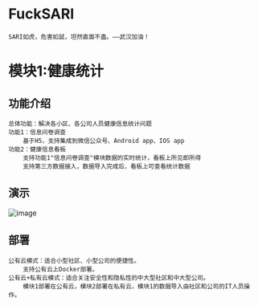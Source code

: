 # FuckSARI
	
	SARI如虎，危害如鼠，坦然直面不蛊。——武汉加油！
	
# 模块1:健康统计
## 功能介绍
	
	总体功能：解决各小区、各公司人员健康信息统计问题
	功能1：信息问卷调查
    	基于H5，支持集成到微信公众号、Android app、IOS app
	功能2：健康信息看板
    	支持功能1"信息问卷调查"模块数据的实时统计，看板上所见即所得
    	支持第三方数据接入，数据导入完成后，看板上可查看统计数据
 
 ## 演示 
![image](https://github.com/JHerculesqz/FuckSARI/blob/master/demo1.gif)

 ## 部署
	
	公有云模式：适合小型社区、小型公司的便捷性。
		支持公有云上Docker部署。
	公有云+私有云模式：适合关注安全性和隐私性的中大型社区和中大型公司。
		模块1部署在公有云，模块2部署在私有云，模块1的数据导入由社区和公司的IT人员操作。
